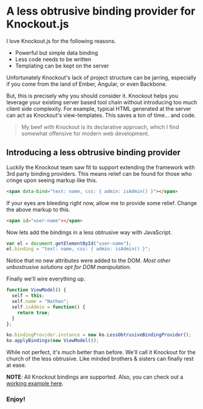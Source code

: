 # A less obtrusive binding provider for Knockout.js

I love Knockout.js for the following reasons.

* Powerful but simple data binding
* Less code needs to be written
* Templating can be kept on the server

Unfortunately Knockout's lack of project structure can be jarring, especially if you come from the land of Ember, Angular, or even Backbone.

But, this is precisely why you should consider it.
Knockout helps you leverage your existing server based tool chain without introducing too much client side complexity.
For example, typical HTML generated at the server can act as Knockout's view-templates.
This saves a ton of time... and code.

> My beef with Knockout is its declarative approach, which I find somewhat offensive for modern web development.

## Introducing a less obtrusive binding provider

Luckily the Knockout team saw fit to support extending the framework with 3rd party binding providers.
This means relief can be found for those who cringe upon seeing markup like this.

```html
<span data-bind="text: name, css: { admin: isAdmin() }"></span>
```

If your eyes are bleeding right now, allow me to provide some relief.
Change the above markup to this.

```html
<span id="user-name"></span>
```

 Now lets add the bindings in a less obtrusive way with JavaScript.

 ```javascript
var el = document.getElementById("user-name");
el.binding = "text: name, css: { admin: isAdmin() }";
 ```

Notice that no new attributes were added to the DOM. *Most other unbostrusive solutions opt for DOM manipulation.*

Finally we'll wire everything up.

```javascript
function ViewModel() {
  self = this;
  self.name = "Nathan";
  self.isAdmin = function() {
    return true;
  }
};

ko.bindingProvider.instance = new ko.LessObtrusiveBindingProvider();
ko.applyBindings(new ViewModel());
```

While not perfect, it's much better than before.
We'll call it Knockout for the church of the less obtrusive.
Like minded brothers & sisters can finally rest at ease.

**NOTE**: All Knockout bindings are supported.
Also, you can check out a [working example here](http://jsfiddle.net/DsWqA/1/).

### Enjoy!

